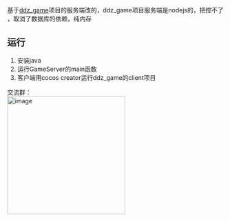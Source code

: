 基于[ddz_game](https://github.com/tinyshu/ddz_game)项目的服务端改的，ddz_game项目服务端是nodejs的，把控不了
，取消了数据库的依赖，纯内存

## 运行
1. 安装java 
2. 运行GameServer的main函数
3. 客户端用cocos creator运行ddz_game的client项目


交流群：  
<img width="274" alt="image" src="https://user-images.githubusercontent.com/19192068/231477324-1644b750-85d1-472c-8c0b-23fda8e3be4d.png">
